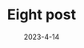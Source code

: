 ---
title: Eight post
description: Eight post.
date: '2023-4-14'
categories:
    - sveltekit
    - svelte
published: true
---
